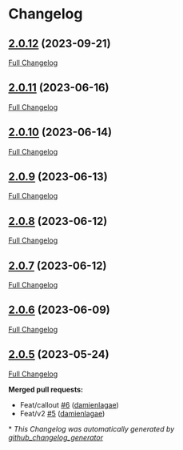 # Changelog

## [2.0.12](https://github.com/enabel/enabel-bootstrap-theme/tree/2.0.12) (2023-09-21)

[Full Changelog](https://github.com/enabel/enabel-bootstrap-theme/compare/2.0.11...2.0.12)

## [2.0.11](https://github.com/enabel/enabel-bootstrap-theme/tree/2.0.11) (2023-06-16)

[Full Changelog](https://github.com/enabel/enabel-bootstrap-theme/compare/2.0.10...2.0.11)

## [2.0.10](https://github.com/enabel/enabel-bootstrap-theme/tree/2.0.10) (2023-06-14)

[Full Changelog](https://github.com/enabel/enabel-bootstrap-theme/compare/2.0.9...2.0.10)

## [2.0.9](https://github.com/enabel/enabel-bootstrap-theme/tree/2.0.9) (2023-06-13)

[Full Changelog](https://github.com/enabel/enabel-bootstrap-theme/compare/2.0.8...2.0.9)

## [2.0.8](https://github.com/enabel/enabel-bootstrap-theme/tree/2.0.8) (2023-06-12)

[Full Changelog](https://github.com/enabel/enabel-bootstrap-theme/compare/2.0.7...2.0.8)

## [2.0.7](https://github.com/enabel/enabel-bootstrap-theme/tree/2.0.7) (2023-06-12)

[Full Changelog](https://github.com/enabel/enabel-bootstrap-theme/compare/2.0.6...2.0.7)

## [2.0.6](https://github.com/enabel/enabel-bootstrap-theme/tree/2.0.6) (2023-06-09)

[Full Changelog](https://github.com/enabel/enabel-bootstrap-theme/compare/2.0.5...2.0.6)

## [2.0.5](https://github.com/enabel/enabel-bootstrap-theme/tree/2.0.5) (2023-05-24)

[Full Changelog](https://github.com/enabel/enabel-bootstrap-theme/compare/c23f7ce26c65683a419f4603c57e964eb68a133e...2.0.5)

**Merged pull requests:**

- Feat/callout [\#6](https://github.com/Enabel/enabel-bootstrap-theme/pull/6) ([damienlagae](https://github.com/damienlagae))
- Feat/v2 [\#5](https://github.com/Enabel/enabel-bootstrap-theme/pull/5) ([damienlagae](https://github.com/damienlagae))



\* *This Changelog was automatically generated by [github_changelog_generator](https://github.com/github-changelog-generator/github-changelog-generator)*
